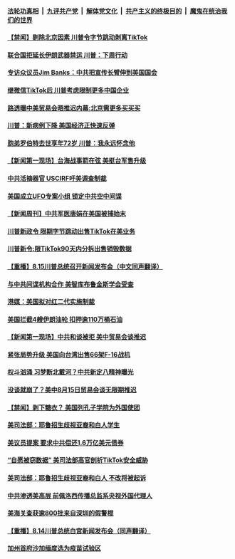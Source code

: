 

####  [法轮功真相](../../../../basic/blob/master/README.md?t=08171031) &nbsp;|&nbsp; [九评共产党](../../../../9ping.md/blob/master/README.md?t=08171031) &nbsp;|&nbsp; [解体党文化](../../../../jtdwh.md/blob/master/README.md?t=08171031)  &nbsp;|&nbsp; [共产主义的终极目的](../../../../gczydzjmd.md/blob/master/README.md?t=08171031) &nbsp;|&nbsp; [魔鬼在统治我们的世界](../../../../mgztzwmdsj.md/blob/master/README.md?t=08171031) 

#### [【禁闻】剔除北京因素 川普令字节跳动剥离TikTok](../pages/prog203/a102919604.md?t=08171031) 

#### [联合国拒延长伊朗武器禁运 川普：下周行动](../pages/prog203/a102919545.md?t=08171031) 

#### [专访众议员Jim Banks：中共把宣传长臂伸到美国国会](../pages/prog203/a102919490.md?t=08171031) 

#### [继微信TikTok后 川普考虑限制更多中国企业](../pages/prog203/a102919534.md?t=08171031) 

#### [路透曝中美贸易会晤推迟内幕:北京需更多买买买](../pages/prog203/a102919505.md?t=08171031) 

#### [川普：新病例下降 美国经济正快速反弹](../pages/prog203/a102919485.md?t=08171031) 

#### [胞弟罗伯特去世享年72岁 川普：我永远怀念他](../pages/prog203/a102919372.md?t=08171031) 

#### [【新闻第一现场】台海战事箭在弦 美挺台军售升级](../pages/prog203/a102919344.md?t=08171031) 

#### [中共活摘器官 USCIRF吁美调查制裁](../pages/prog203/a102919322.md?t=08171031) 

#### [美国成立UFO专案小组 锁定中共空中间谍](../pages/prog203/a102919296.md?t=08171031) 

#### [【新闻周刊】中共军医唐娟在美国被捕始末](../pages/prog203/a102919103.md?t=08171031) 

#### [川普新政令 限期字节跳动出售TikTok在美业务](../pages/prog203/a102919083.md?t=08171031) 

#### [川普新令:限TikTok90天内分拆出售销毁数据](../pages/prog203/a102919036.md?t=08171031) 

#### [【重播】8.15川普总统召开新闻发布会（中文同声翻译）](../pages/prog203/a102919052.md?t=08171031) 

#### [与中共间谍机构合作 美智库布鲁金斯学会受查](../pages/prog203/a102918858.md?t=08171031) 

#### [港媒：美国拟对红二代实施制裁](../pages/prog203/a102918765.md?t=08171031) 

#### [美国拦截4艘伊朗油轮 扣押逾110万桶石油](../pages/prog203/a102918706.md?t=08171031) 

#### [【新闻第一现场】中共和谈被拒 美中贸易会谈推迟](../pages/prog203/a102918694.md?t=08171031) 

#### [紧张局势升级 美国向台湾出售66架F-16战机](../pages/prog203/a102918548.md?t=08171031) 

#### [权斗汹涌 习梦断北戴河？中共新定八精神曝光](../pages/prog203/a102918525.md?t=08171031) 

#### [没谈就崩了？美中8月15日贸易会谈无限期推迟](../pages/prog203/a102918435.md?t=08171031) 

#### [【禁闻】剥下糖衣？ 美国列孔子学院为外国使团](../pages/prog203/a102918372.md?t=08171031) 

#### [美司法部：耶鲁招生歧视亚裔和白人学生](../pages/prog203/a102918359.md?t=08171031) 

#### [美议员提案 要求中共偿还1.6万亿美元债券](../pages/prog203/a102918301.md?t=08171031) 

#### [“自愿被窃数据” 美司法部高官剖析TikTok安全威胁](../pages/prog203/a102918124.md?t=08171031) 

#### [美司法部：耶鲁招生歧视亚裔和白人 不改将被起诉](../pages/prog203/a102918273.md?t=08171031) 

#### [中共渗透美高层 前佩洛西传播总监系央视外国代理人](../pages/prog203/a102918117.md?t=08171031) 

#### [美海关查获逾800批来自深圳的假警棍](../pages/prog203/a102918211.md?t=08171031) 

#### [【重播】8.14川普总统白宫新闻发布会（同声翻译）](../pages/prog203/a102918219.md?t=08171031) 

#### [加州首府沙加缅度选为疫苗试验区](../pages/prog203/a102918185.md?t=08171031) 

